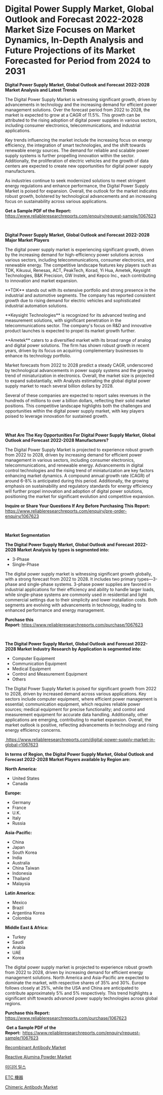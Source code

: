 <p><h1>Digital Power Supply Market, Global Outlook and Forecast 2022-2028 Market Size Focuses on Market Dynamics, In-Depth Analysis and Future Projections of its Market Forecasted for Period from 2024 to 2031</h1></p><p><strong>Digital Power Supply Market, Global Outlook and Forecast 2022-2028 Market Analysis and Latest Trends</strong></p>
<p><p>The Digital Power Supply Market is witnessing significant growth, driven by advancements in technology and the increasing demand for efficient power management solutions. Over the forecast period from 2022 to 2028, the market is expected to grow at a CAGR of 11.5%. This growth can be attributed to the rising adoption of digital power supplies in various sectors, including consumer electronics, telecommunications, and industrial applications.</p><p>Key trends influencing the market include the increasing focus on energy efficiency, the integration of smart technologies, and the shift towards renewable energy sources. The demand for reliable and scalable power supply systems is further propelling innovation within the sector. Additionally, the proliferation of electric vehicles and the growth of data centers are expected to create new opportunities for digital power supply manufacturers.</p><p>As industries continue to seek modernized solutions to meet stringent energy regulations and enhance performance, the Digital Power Supply Market is poised for expansion. Overall, the outlook for the market indicates robust growth, bolstered by technological advancements and an increasing focus on sustainability across various applications.</p></p>
<p><strong>Get a Sample PDF of the Report:&nbsp;</strong> <a href="https://www.reliableresearchreports.com/enquiry/request-sample/1067623">https://www.reliableresearchreports.com/enquiry/request-sample/1067623</a></p>
<p>&nbsp;</p>
<p><strong>Digital Power Supply Market, Global Outlook and Forecast 2022-2028 Major Market Players</strong></p>
<p><p>The digital power supply market is experiencing significant growth, driven by the increasing demand for high-efficiency power solutions across various sectors, including telecommunications, consumer electronics, and renewable energy. The competitive landscape features key players such as TDK, Kikusui, Renesas, ACT, PeakTech, Korad, Yi Hua, Ametek, Keysight Technologies, B&K Precision, GW Instek, and Kepco Inc., each contributing to innovation and market expansion.</p><p>**TDK** stands out with its extensive portfolio and strong presence in the industrial and automotive segments. The company has reported consistent growth due to rising demand for electric vehicles and sophisticated industrial automation solutions.</p><p>**Keysight Technologies** is recognized for its advanced testing and measurement solutions, with significant penetration in the telecommunications sector. The company's focus on R&D and innovative product launches is expected to propel its market growth further.</p><p>**Ametek** caters to a diversified market with its broad range of analog and digital power solutions. The firm has shown robust growth in recent years, driven by its focus on acquiring complementary businesses to enhance its technology portfolio.</p><p>Market forecasts from 2022 to 2028 predict a steady CAGR, underscored by technological advancements in power supply systems and the growing trend of miniaturization in electronics. Overall, the market size is projected to expand substantially, with Analysts estimating the global digital power supply market to reach several billion dollars by 2028.</p><p>Several of these companies are expected to report sales revenues in the hundreds of millions to over a billion dollars, reflecting their solid market positions. This competitive landscape highlights both the challenges and opportunities within the digital power supply market, with key players poised to leverage innovation for sustained growth.</p></p>
<p>&nbsp;</p>
<p><strong>What Are The Key Opportunities For Digital Power Supply Market, Global Outlook and Forecast 2022-2028 Manufacturers?</strong></p>
<p><p>The Digital Power Supply Market is projected to experience robust growth from 2022 to 2028, driven by increasing demand for efficient power management in various sectors, including consumer electronics, telecommunications, and renewable energy. Advancements in digital control technologies and the rising trend of miniaturization are key factors enhancing market dynamics. A compound annual growth rate (CAGR) of around 6-8% is anticipated during this period. Additionally, the growing emphasis on sustainability and regulatory standards for energy efficiency will further propel innovation and adoption of digital power solutions, positioning the market for significant evolution and competitive expansion.</p></p>
<p><strong>Inquire or Share Your Questions If Any Before Purchasing This Report:</strong> <a href="https://www.reliableresearchreports.com/enquiry/pre-order-enquiry/1067623">https://www.reliableresearchreports.com/enquiry/pre-order-enquiry/1067623</a></p>
<p>&nbsp;</p>
<p><strong>Market Segmentation</strong></p>
<p><strong>The Digital Power Supply Market, Global Outlook and Forecast 2022-2028 Market Analysis by types is segmented into:</strong></p>
<p><ul><li>3-Phase</li><li>Single-Phase</li></ul></p>
<p><p>The digital power supply market is witnessing significant growth globally, with a strong forecast from 2022 to 2028. It includes two primary types—3-phase and single-phase systems. 3-phase power supplies are favored in industrial applications for their efficiency and ability to handle larger loads, while single-phase systems are commonly used in residential and light commercial settings due to their simplicity and lower installation costs. Both segments are evolving with advancements in technology, leading to enhanced performance and energy management.</p></p>
<p><strong>Purchase this Report:&nbsp;</strong><a href="https://www.reliableresearchreports.com/purchase/1067623">https://www.reliableresearchreports.com/purchase/1067623</a></p>
<p>&nbsp;</p>
<p><strong>The Digital Power Supply Market, Global Outlook and Forecast 2022-2028 Market Industry Research by Application is segmented into:</strong></p>
<p><ul><li>Computer Equipment</li><li>Communication Equipment</li><li>Medical Equipment</li><li>Control and Measurement Equipment</li><li>Others</li></ul></p>
<p><p>The Digital Power Supply Market is poised for significant growth from 2022 to 2028, driven by increased demand across various applications. Key sectors include computer equipment, where efficient power management is essential; communication equipment, which requires reliable power sources; medical equipment for precise functionality; and control and measurement equipment for accurate data handling. Additionally, other applications are emerging, contributing to market expansion. Overall, the market outlook is positive, reflecting advancements in technology and rising energy efficiency concerns.</p></p>
<p><a href="https://www.reliableresearchreports.com/digital-power-supply-market-in-global-r1067623">&nbsp;https://www.reliableresearchreports.com/digital-power-supply-market-in-global-r1067623</a></p>
<p><strong>In terms of Region, the Digital Power Supply Market, Global Outlook and Forecast 2022-2028 Market Players available by Region are:</strong></p>
<p>
    <p> <strong> North America: </strong>
        <ul>
            <li>United States</li>
            <li>Canada</li>
        </ul>
        </p> 
    <p> <strong> Europe: </strong>
        <ul>
            <li>Germany</li>
            <li>France</li>
            <li>U.K.</li>
            <li>Italy</li>
            <li>Russia</li>
        </ul>
        </p> 
    <p> <strong> Asia-Pacific: </strong>
        <ul>
            <li>China</li>
            <li>Japan</li>
            <li>South Korea</li>
            <li>India</li>
            <li>Australia</li>
            <li>China Taiwan</li>
            <li>Indonesia</li>
            <li>Thailand</li>
            <li>Malaysia</li>
        </ul>
        </p> 
    <p> <strong> Latin America: </strong>
        <ul>
            <li>Mexico</li>
            <li>Brazil</li>
            <li>Argentina Korea</li>
            <li>Colombia</li>
        </ul>
        </p> 
    <p> <strong> Middle East & Africa: </strong>
        <ul>
            <li>Turkey</li>
            <li>Saudi</li>
            <li>Arabia</li>
            <li>UAE</li>
            <li>Korea</li>
        </ul>
    </p>
    </p>
<p><p>The digital power supply market is projected to experience robust growth from 2022 to 2028, driven by increasing demand for efficient energy management solutions. North America and Asia-Pacific are expected to dominate the market, with respective shares of 35% and 30%. Europe follows closely at 25%, while the USA and China are anticipated to contribute approximately 5% and 5% respectively. This trend highlights a significant shift towards advanced power supply technologies across global regions.</p></p>
<p><strong>Purchase this Report: </strong><a href="https://www.reliableresearchreports.com/purchase/1067623">https://www.reliableresearchreports.com/purchase/1067623</a></p>
<p>&nbsp;<strong>Get a Sample PDF of the Report:&nbsp;&nbsp;</strong><a href="https://www.reliableresearchreports.com/enquiry/request-sample/1067623">https://www.reliableresearchreports.com/enquiry/request-sample/1067623</a></p>
<p><strong></strong></p>
<p><p><a href="https://www.linkedin.com/pulse/recombinant-antibody-market-trends-focusing-insight-forecast-ejnne?trackingId=%2BSCXyRseS0uVgEAEKpXOgg%3D%3D">Recombinant Antibody Market</a></p><p><a href="https://issuu.com/reportprime-2/docs/reactive-alumina-powder-market-size_edba352b3e84b0">Reactive Alumina Powder Market</a></p><p><a href="https://medium.com/@othaleffler61/%EB%AF%B8%EB%94%94%EC%96%B4-%EB%B0%80-%EC%8B%9C%EC%9E%A5-%EC%97%AD%ED%95%99-%ED%83%90%EC%83%89-2024%EB%85%84%EB%B6%80%ED%84%B0-2031%EB%85%84%EA%B9%8C%EC%A7%80-%EB%AF%B8%EB%94%94%EC%96%B4-%EB%B0%80-%EC%8B%9C%EC%9E%A5%EC%9D%98-%EC%88%98%EC%9D%B5-%EB%B6%84%EC%84%9D-%EB%B0%8F-%EC%84%B1%EC%9E%A5-%EC%98%88%EC%B8%A1-eb677d1236f7">미디어 밀스</a></p><p><a href="https://medium.com/@khkjaxbn36/etc-electronic-toll-b4f0ea55d97d">ETC 機器</a></p><p><a href="https://www.linkedin.com/pulse/chimeric-antibody-market-trends-strategic-insights-2024-3kkbe?trackingId=6O01zVNqQtasg1UNKzRGSQ%3D%3D">Chimeric Antibody Market</a></p></p>